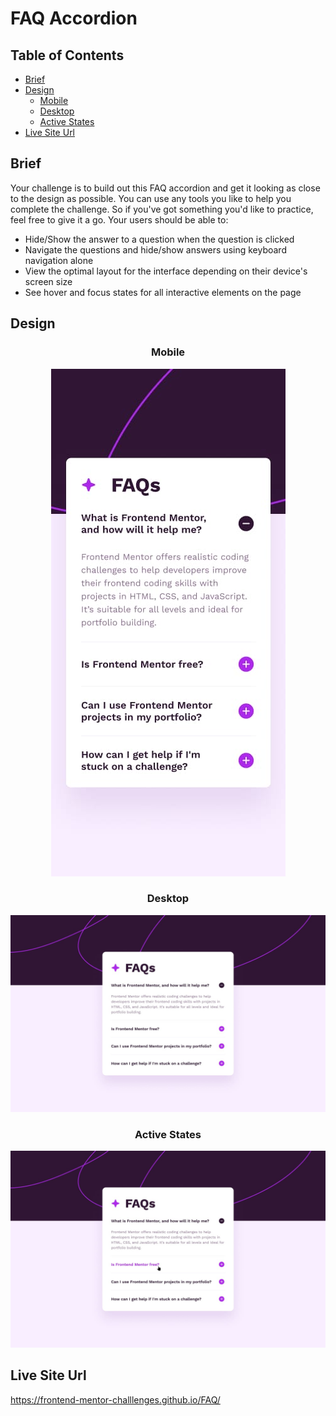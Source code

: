 # FAQ Accordion

## Table of Contents

- [Brief](#Brief)
- [Design](#Design)
  - [Mobile](#Mobile)
  - [Desktop](#Desktop)
  - [Active States](#Active-States)
- [Live Site Url](#Live-Site-Url)

## Brief

Your challenge is to build out this FAQ accordion and get it looking as close to the design as possible. You can use any tools you like to help you complete the challenge. So if you've got something you'd like to practice, feel free to give it a go. Your users should be able to:

- Hide/Show the answer to a question when the question is clicked
- Navigate the questions and hide/show answers using keyboard navigation alone
- View the optimal layout for the interface depending on their device's screen size
- See hover and focus states for all interactive elements on the page

## Design

<div align="center">
  
### Mobile

![](./assets/design/mobile-design.jpg)

### Desktop

![](./assets/design/desktop-design.jpg)

### Active States

![](./assets/design/active-states.jpg)

</div>

## Live Site Url

https://frontend-mentor-challlenges.github.io/FAQ/
